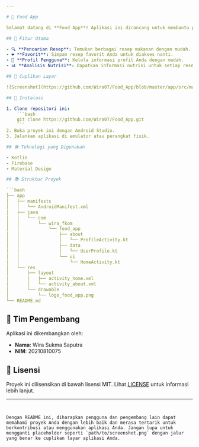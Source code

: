 ```yaml
---

# 📱 Food App

Selamat datang di **Food App**! Aplikasi ini dirancang untuk membantu pengguna menemukan resep makanan yang lezat dan bergizi. Dengan antarmuka yang intuitif dan fitur-fitur yang lengkap, Food App adalah teman yang sempurna untuk perjalanan kuliner Anda. 🍽️

## 🌟 Fitur Utama

- 🔍 **Pencarian Resep**: Temukan berbagai resep makanan dengan mudah.
- ❤️ **Favorit**: Simpan resep favorit Anda untuk diakses nanti.
- 👤 **Profil Pengguna**: Kelola informasi profil Anda dengan mudah.
- 📊 **Analisis Nutrisi**: Dapatkan informasi nutrisi untuk setiap resep.

## 📸 Cuplikan Layar

![Screenshot](https://github.com/Wira07/Food_App/blob/master/app/src/main/res/drawable/food.png)

## 🚀 Instalasi

1. Clone repositori ini:
    ```bash
    git clone https://github.com/Wira07/Food_App.git
    ```
2. Buka proyek ini dengan Android Studio.
3. Jalankan aplikasi di emulator atau perangkat fisik.

## 🛠️ Teknologi yang Digunakan

- Kotlin
- Firebase
- Material Design

## 📚 Struktur Proyek

```bash
├── app
│   ├── manifests
│   │   └── AndroidManifest.xml
│   ├── java
│   │   └── com
│   │       └── wira_fkom
│   │           └── food_app
│   │               ├── about
│   │               │   └── ProfileActivity.kt
│   │               ├── data
│   │               │   └── UserProfile.kt
│   │               └── ui
│   │                   └── HomeActivity.kt
│   └── res
│       ├── layout
│       │   ├── activity_home.xml
│       │   └── activity_about.xml
│       └── drawable
│           └── logo_food_app.png
└── README.md
```

## 👥 Tim Pengembang

Aplikasi ini dikembangkan oleh:

- **Nama**: Wira Sukma Saputra
- **NIM**: 20210810075

## 📄 Lisensi

Proyek ini dilisensikan di bawah lisensi MIT. Lihat [LICENSE](LICENSE) untuk informasi lebih lanjut.

---
```


Dengan README ini, diharapkan pengguna dan pengembang lain dapat memahami proyek Anda dengan lebih baik dan merasa tertarik untuk berkontribusi atau menggunakan aplikasi Anda. Jangan lupa untuk mengganti placeholder seperti `path/to/screenshot.png` dengan jalur yang benar ke cuplikan layar aplikasi Anda.
